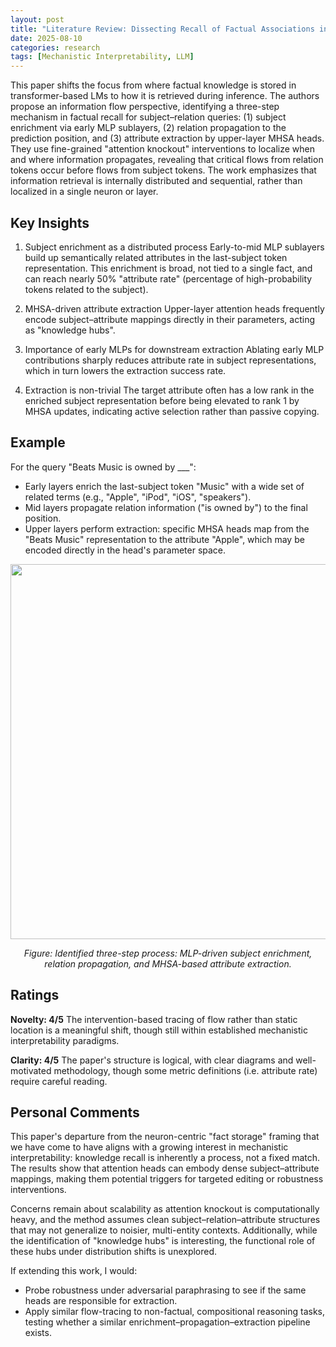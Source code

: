 ```yaml
---
layout: post
title: "Literature Review: Dissecting Recall of Factual Associations in Auto-Regressive Language Models"
date: 2025-08-10
categories: research
tags: [Mechanistic Interpretability, LLM]
---
```


This paper shifts the focus from where factual knowledge is stored in transformer-based LMs to how it is retrieved during inference. The authors propose an information flow perspective, identifying a three-step mechanism in factual recall for subject–relation queries: (1) subject enrichment via early MLP sublayers, (2) relation propagation to the prediction position, and (3) attribute extraction by upper-layer MHSA heads. They use fine-grained "attention knockout" interventions to localize when and where information propagates, revealing that critical flows from relation tokens occur before flows from subject tokens. The work emphasizes that information retrieval is internally distributed and sequential, rather than localized in a single neuron or layer.

## Key Insights

1. Subject enrichment as a distributed process
   Early-to-mid MLP sublayers build up semantically related attributes in the last-subject token representation. This enrichment is broad, not tied to a single fact, and can reach nearly 50% "attribute rate" (percentage of high-probability tokens related to the subject).
2. MHSA-driven attribute extraction
   Upper-layer attention heads frequently encode subject–attribute mappings directly in their parameters, acting as "knowledge hubs".

3. Importance of early MLPs for downstream extraction
   Ablating early MLP contributions sharply reduces attribute rate in subject representations, which in turn lowers the extraction success rate.

4. Extraction is non-trivial
   The target attribute often has a low rank in the enriched subject representation before being elevated to rank 1 by MHSA updates, indicating active selection rather than passive copying.

## Example

For the query "Beats Music is owned by \_\_\_":

- Early layers enrich the last-subject token "Music" with a wide set of related terms (e.g., "Apple", "iPod", "iOS", "speakers").
- Mid layers propagate relation information ("is owned by") to the final position.
- Upper layers perform extraction: specific MHSA heads map from the "Beats Music" representation to the attribute "Apple", which may be encoded directly in the head's parameter space.

<p align="center">
  <img src="../../../assets/img/literature/42_0.png" width="600"/>
</p>
<p align="center"><em>Figure: Identified three-step process: MLP-driven subject enrichment, relation propagation, and MHSA-based attribute extraction.</em></p>

## Ratings

**Novelty: 4/5**
The intervention-based tracing of flow rather than static location is a meaningful shift, though still within established mechanistic interpretability paradigms.

**Clarity: 4/5**
The paper's structure is logical, with clear diagrams and well-motivated methodology, though some metric definitions (i.e. attribute rate) require careful reading.

## Personal Comments

This paper's departure from the neuron-centric "fact storage" framing that we have come to have aligns with a growing interest in mechanistic interpretability: knowledge recall is inherently a process, not a fixed match. The results show that attention heads can embody dense subject–attribute mappings, making them potential triggers for targeted editing or robustness interventions.

Concerns remain about scalability as attention knockout is computationally heavy, and the method assumes clean subject–relation–attribute structures that may not generalize to noisier, multi-entity contexts. Additionally, while the identification of "knowledge hubs" is interesting, the functional role of these hubs under distribution shifts is unexplored.

If extending this work, I would:

- Probe robustness under adversarial paraphrasing to see if the same heads are responsible for extraction.
- Apply similar flow-tracing to non-factual, compositional reasoning tasks, testing whether a similar enrichment–propagation–extraction pipeline exists.
